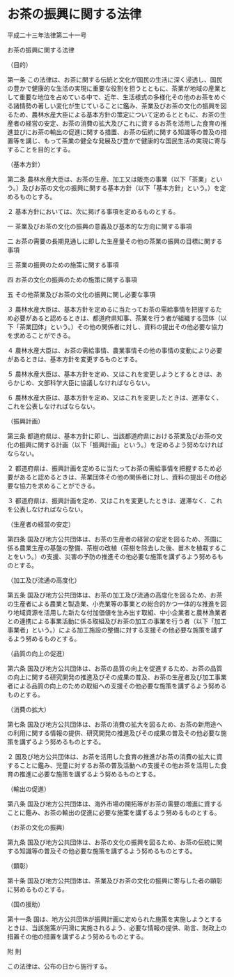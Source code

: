 # お茶の振興に関する法律

平成二十三年法律第二十一号

お茶の振興に関する法律

（目的）

第一条 この法律は、お茶に関する伝統と文化が国民の生活に深く浸透し、国民の豊かで健康的な生活の実現に重要な役割を担うとともに、茶業が地域の産業として重要な地位を占めている中で、近年、生活様式の多様化その他のお茶をめぐる諸情勢の著しい変化が生じていることに鑑み、茶業及びお茶の文化の振興を図るため、農林水産大臣による基本方針の策定について定めるとともに、お茶の生産者の経営の安定、お茶の消費の拡大及びこれに資するお茶を活用した食育の推進並びにお茶の輸出の促進に関する措置、お茶の伝統に関する知識等の普及の措置等を講じ、もって茶業の健全な発展及び豊かで健康的な国民生活の実現に寄与することを目的とする。

（基本方針）

第二条 農林水産大臣は、お茶の生産、加工又は販売の事業（以下「茶業」という。）及びお茶の文化の振興に関する基本方針（以下「基本方針」という。）を定めるものとする。

２ 基本方針においては、次に掲げる事項を定めるものとする。

一 茶業及びお茶の文化の振興の意義及び基本的な方向に関する事項

二 お茶の需要の長期見通しに即した生産量その他の茶業の振興の目標に関する事項

三 茶業の振興のための施策に関する事項

四 お茶の文化の振興のための施策に関する事項

五 その他茶業及びお茶の文化の振興に関し必要な事項

３ 農林水産大臣は、基本方針を定めるに当たってお茶の需給事情を把握するため必要があると認めるときは、都道府県知事、茶業を行う者が組織する団体（以下「茶業団体」という。）その他の関係者に対し、資料の提出その他必要な協力を求めることができる。

４ 農林水産大臣は、お茶の需給事情、農業事情その他の事情の変動により必要があるときは、基本方針を変更するものとする。

５ 農林水産大臣は、基本方針を定め、又はこれを変更しようとするときは、あらかじめ、文部科学大臣に協議しなければならない。

６ 農林水産大臣は、基本方針を定め、又はこれを変更したときは、遅滞なく、これを公表しなければならない。

（振興計画）

第三条 都道府県は、基本方針に即し、当該都道府県における茶業及びお茶の文化の振興に関する計画（以下「振興計画」という。）を定めるよう努めなければならない。

２ 都道府県は、振興計画を定めるに当たってお茶の需給事情を把握するため必要があると認めるときは、茶業団体その他の関係者に対し、資料の提出その他必要な協力を求めることができる。

３ 都道府県は、振興計画を定め、又はこれを変更したときは、遅滞なく、これを公表しなければならない。

（生産者の経営の安定）

第四条 国及び地方公共団体は、お茶の生産者の経営の安定を図るため、茶園に係る農業生産の基盤の整備、茶樹の改植（茶樹を除去した後、苗木を植栽することをいう。）の支援、災害の予防の推進その他必要な施策を講ずるよう努めるものとする。

（加工及び流通の高度化）

第五条 国及び地方公共団体は、お茶の加工及び流通の高度化を図るため、お茶の生産者による農業と製造業、小売業等の事業との総合的かつ一体的な推進を図り地域資源を活用した新たな付加価値を生み出す取組、中小企業者と農林漁業者との連携による事業活動に係る取組及びお茶の加工の事業を行う者（以下「加工事業者」という。）による加工施設の整備に対する支援その他必要な施策を講ずるよう努めるものとする。

（品質の向上の促進）

第六条 国及び地方公共団体は、お茶の品質の向上を促進するため、お茶の品質の向上に関する研究開発の推進及びその成果の普及、お茶の生産者及び加工事業者による品質の向上のための取組への支援その他必要な施策を講ずるよう努めるものとする。

（消費の拡大）

第七条 国及び地方公共団体は、お茶の消費の拡大を図るため、お茶の新用途への利用に関する情報の提供、研究開発の推進及びその成果の普及その他必要な施策を講ずるよう努めるものとする。

２ 国及び地方公共団体は、お茶を活用した食育の推進がお茶の消費の拡大に資することに鑑み、児童に対するお茶の普及活動への支援その他お茶を活用した食育の推進に必要な施策を講ずるよう努めるものとする。

（輸出の促進）

第八条 国及び地方公共団体は、海外市場の開拓等がお茶の需要の増進に資することに鑑み、お茶の輸出の促進に必要な施策を講ずるよう努めるものとする。

（お茶の文化の振興）

第九条 国及び地方公共団体は、お茶の文化の振興を図るため、お茶の伝統に関する知識等の普及その他必要な施策を講ずるよう努めるものとする。

（顕彰）

第十条 国及び地方公共団体は、茶業及びお茶の文化の振興に寄与した者の顕彰に努めるものとする。

（国の援助）

第十一条 国は、地方公共団体が振興計画に定められた施策を実施しようとするときは、当該施策が円滑に実施されるよう、必要な情報の提供、助言、財政上の措置その他の措置を講ずるよう努めるものとする。

附 則

この法律は、公布の日から施行する。
